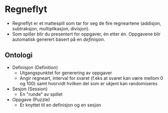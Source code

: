 # Regneflyt

* Regneflyt er et mattespill som tar for seg de fire regneartene (addisjon, subtraksjon, multiplikasjon, divisjon).
* Som spiller blir du presentert for oppgaver, én etter én. Oppgavene blir automatisk generert basert på en *definisjon*.

## Ontologi

* Definisjon (Definition)
    * Utgangspunktet for generering av oppgaver
    * Angir regneart, interval for svaret (f.eks at svaret kan være mellom 0 og 100) samt hvorvidt hvilken del som er ukjent kan randomiseres
* Sesjon (Session)
    * En "runde" av spillet
* Oppgave (Puzzle)
    * Er knyttet til en definisjon og en sesjon
